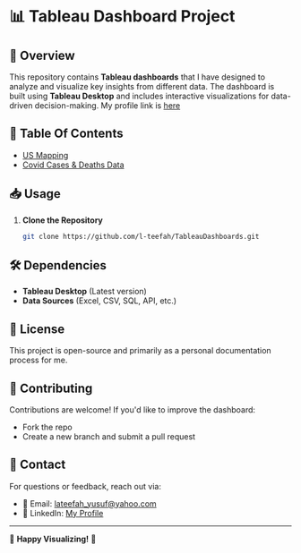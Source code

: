 # 📊 Tableau Dashboard Project

## 📌 Overview
This repository contains **Tableau dashboards** that I have designed to analyze and visualize key insights from different data. The dashboard is built using **Tableau Desktop** and includes interactive visualizations for data-driven decision-making. My profile link is [here](https://public.tableau.com/app/profile/lateefah8519/vizzes)

## 📂 Table Of Contents

- [US Mapping](US_Sales_Mapping.md)
- [Covid Cases & Deaths Data](Covid_Data.md)

## 📥 Usage

1. **Clone the Repository**

   ```bash
   git clone https://github.com/l-teefah/TableauDashboards.git
   ```

## 🛠 Dependencies
- **Tableau Desktop** (Latest version)
- **Data Sources** (Excel, CSV, SQL, API, etc.)

## 📜 License
This project is open-source and primarily as a personal documentation process for me.

## 🤝 Contributing
Contributions are welcome! If you'd like to improve the dashboard:
- Fork the repo
- Create a new branch and submit a pull request

## 📩 Contact
For questions or feedback, reach out via:
- 📧 Email: lateefah_yusuf@yahoo.com
- 💼 LinkedIn: [My Profile](https://www.linkedin.com/in/lateefahyusuf/)

---

🚀 **Happy Visualizing!** 🎨
